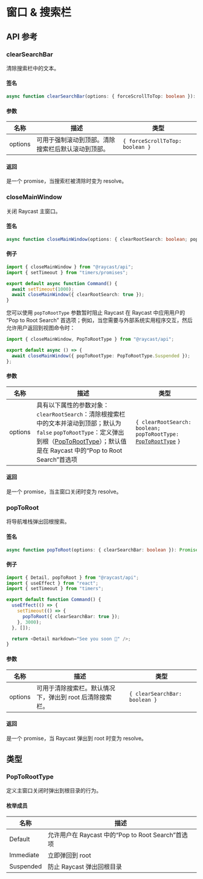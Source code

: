 # 窗口 & 搜索栏

## API 参考

### clearSearchBar

清除搜索栏中的文本。

#### 签名

```typescript
async function clearSearchBar(options: { forceScrollToTop: boolean }): Promise<void>;
```

#### 参数

| 名称      | 描述                        | 类型                              |
| ------- | ------------------------- | ------------------------------- |
| options | 可用于强制滚动到顶部。清除搜索栏后默认滚动到顶部。 | `{ forceScrollToTop: boolean }` |

#### 返回

是一个 promise，当搜索栏被清除时变为 resolve。

### closeMainWindow

关闭 Raycast 主窗口。

#### 签名

```typescript
async function closeMainWindow(options: { clearRootSearch: boolean; popToRootType?: PopToRootType }): Promise<void>;
```

#### 例子

```typescript
import { closeMainWindow } from "@raycast/api";
import { setTimeout } from "timers/promises";

export default async function Command() {
  await setTimeout(1000);
  await closeMainWindow({ clearRootSearch: true });
}
```

您可以使用 `popToRootType` 参数暂时阻止 Raycast 在 Raycast 中应用用户的 “Pop to Root Search” 首选项；例如，当您需要与外部系统实用程序交互，然后允许用户返回到视图命令时：

```typescript
import { closeMainWindow, PopToRootType } from "@raycast/api";

export default async () => {
  await closeMainWindow({ popToRootType: PopToRootType.Suspended });
};
```

#### 参数

| 名称      | 描述                                                                                                                                                                                 | 类型                                                                                                         |
| ------- | ---------------------------------------------------------------------------------------------------------------------------------------------------------------------------------- | ---------------------------------------------------------------------------------------------------------- |
| options | 具有以下属性的参数对象：`clearRootSearch`：清除根搜索栏中的文本并滚动到顶部；默认为 `false` `popToRootType`：定义弹出到根（[PopToRootType](window-and-search-bar.md#poptoroottype)）；默认值是在 Raycast 中的“Pop to Root Search”首选项 | `{ clearRootSearch: boolean; popToRootType:` [`PopToRootType`](window-and-search-bar.md#poptoroottype) `}` |

#### 返回

是一个 promise，当主窗口关闭时变为 resolve。

### popToRoot

将导航堆栈弹出回根搜索。

#### 签名

```typescript
async function popToRoot(options: { clearSearchBar: boolean }): Promise<void>;
```

#### 例子

```typescript
import { Detail, popToRoot } from "@raycast/api";
import { useEffect } from "react";
import { setTimeout } from "timers";

export default function Command() {
  useEffect(() => {
    setTimeout(() => {
      popToRoot({ clearSearchBar: true });
    }, 3000);
  }, []);

  return <Detail markdown="See you soon 👋" />;
}
```

#### 参数

| 名称      | 描述                              | 类型                            |
| ------- | ------------------------------- | ----------------------------- |
| options | 可用于清除搜索栏。默认情况下，弹出到 root 后清除搜索栏。 | `{ clearSearchBar: boolean }` |

#### 返回

是一个 promise，当 Raycast 弹出到 root 时变为 resolve。

## 类型

### PopToRootType

定义主窗口关闭时弹出到根目录的行为。

#### 枚举成员

| 名称        | 描述                                      |
| --------- | --------------------------------------- |
| Default   | 允许用户在 Raycast 中的“Pop to Root Search”首选项 |
| Immediate | 立即弹回到 root                              |
| Suspended | 防止 Raycast 弹出回根目录                       |

